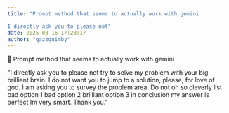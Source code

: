 ```yaml
---
title: "Prompt method that seems to actually work with gemini

I directly ask you to please not"
date: 2025-08-16 17:28:17
author: "qazzquimby"
---
```


💭 
Prompt method that seems to actually work with gemini

"I directly ask you to please not try to solve my problem with your big brilliant brain. I do not want you to jump to a solution, please, for love of god. I am asking you to survey the problem area. Do not oh so cleverly list bad option 1 bad option 2 brilliant option 3 in conclusion my answer is perfect Im very smart. Thank you."